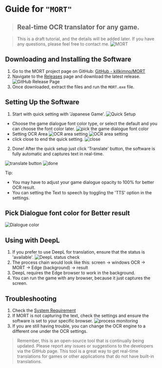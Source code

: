 # Guide for `"MORT"` 
> ## Real-time OCR translator for any game.



>This is a draft tutorial, and the details will be added later. If you have any questions, please feel free to contact me.
![MORT](https://i.imgur.com/Xrh72F2.png)
## Downloading and Installing the Software
1. Go to the MORT project page on GitHub: [GitHub - killkimno/MORT](https://github.com/killkimno/MORT)
2. Navigate to the [Releases](https://github.com/killkimno/MORT/releases) page and download the latest release.
![GitHub Release Page](https://i.imgur.com/sPGjV3e.png)
3. Once downloaded, extract the files and run the `MORT.exe` file.

## Setting Up the Software

1. Start with quick setting with 'Japanese Game'.
![Quick Setup](https://i.imgur.com/uVyXqgE.png)
- Choose the game dialogue font color type, or select the default and you can choose the font color later.
![pick the game dialogue font color](https://imgur.com/DnTiQ1T.png)
- Setting OCR Area
![OCR area setting](https://imgur.com/F85fKo8.png)
![OCR area setting](https://i.imgur.com/gXPx1Er.png)
- click close to end the quick setting.
![close](https://i.imgur.com/hFFDDP5.png)

2. Done! After the quick setup just click 'Translate' button, the software is fully automatic and captures text in real-time.
   
![translate button](https://i.imgur.com/GMLVadY.png)
![done](https://i.imgur.com/UO89ECV.jpg)

 
Tip:
- You may have to adjust your game dialogue opacity to 100% for better OCR result.
- You can setting the Text to speech by toggling the 'TTS' option in the settings.

## Pick Dialogue font color for Better result
![Dialogue color](https://i.imgur.com/h2xJk0K.jpg)

## Using with DeepL
1. If you prefer to use DeepL for translation, ensure that the status is 'available'.
![DeepL status check](https://i.imgur.com/ghrPPDm.png)
2. The process chain would look like this: screen -> windows OCR -> MORT -> Edge (background) -> result
3. DeepL requires the Edge browser to work in the background.
4. You can run the game with any browser, because it just captures the screen.

## Troubleshooting
1. Check the [System Requirement](https://github.com/killkimno/MORT#system-requirement)
2. If MORT is not capturing the text, check the settings and ensure the software is set to your specific browser.
![process monitoring](https://i.imgur.com/UqeusNy.png)
3. If you are still having trouble, you can change the OCR engine to a different one under the OCR settings.

>Remember, this is an open-source tool that is continually being updated. Please report any issues or suggestions to the developers via the GitHub page. This tool is a great way to get real-time translations for games or other applications that do not have built-in translations.
